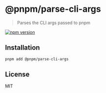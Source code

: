 # @pnpm/parse-cli-args

> Parses the CLI args passed to pnpm

[![npm version](https://img.shields.io/npm/v/@pnpm/parse-cli-args.svg)](https://www.npmjs.com/package/@pnpm/parse-cli-args)

## Installation

```sh
pnpm add @pnpm/parse-cli-args
```

## License

MIT
